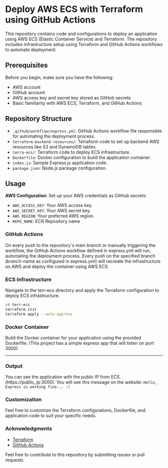 # Deploy AWS ECS with Terraform using GitHub Actions

This repository contains code and configurations to deploy an application using AWS ECS (Elastic Container Service) and Terraform. The repository includes infrastructure setup using Terraform and GitHub Actions workflows to automate deployment.

## Prerequisites

Before you begin, make sure you have the following:

- AWS account
- GitHub account
- AWS access key and secret key stored as GitHub secrets
- Basic familiarity with AWS ECS, Terraform, and GitHub Actions

## Repository Structure

- `.github/workflow/express.yml`: GitHub Actions workflow file responsible for automating the deployment process.
- `terraform-backend-resources/`: Terraform code to set up backend AWS resources like S3 and DynamoDB tables.
- `terra-ecs/`: Terraform code to deploy ECS infrastructure.
- `Dockerfile`: Docker configuration to build the application container.
- `index.js`: Sample Express.js application code.
- `package.json`: Node.js package configuration.

## Usage

**AWS Configuration**: Set up your AWS credentials as GitHub secrets:
   - `AWS_ACCESS_KEY`: Your AWS access key.
   - `AWS_SECRET_KEY`: Your AWS secret key.
   - `AWS_REGION`: Your preferred AWS region.
   - `REPO_NAME`: ECR Repository name


### GitHub Actions
On every push to the repository's main branch or manually triggering the workflow, the GitHub Actions workflow defined in express.yml will run, automating the deployment process. 
Every push on the specified branch (branch-name as configured in express.yml) will recreate the infrastructure on AWS and deploy the container using AWS ECS.


### ECS Infrastructure
Navigate to the terr-ecs directory and apply the Terraform configuration to deploy ECS infrastructure.
```bash
cd terr-ecs
terraform init
terraform apply --auto-approve
```

### Docker Container
Build the Docker container for your application using the provided Dockerfile. (This project has a simple express app that will listen on port 3000)
<hr/>

### Output
You can see the application with the public IP from ECS. (https://public_ip:3000).
You will see this message on the website: `Hello, Express is working fine... :)`

### Customization
Feel free to customize the Terraform configurations, Dockerfile, and application code to suit your specific needs.

### Acknowledgments
- [Terraform](https://www.terraform.io/)
- [GitHub Actions](https://github.com/features/actions)

Feel free to contribute to this repository by submitting issues or pull requests.

